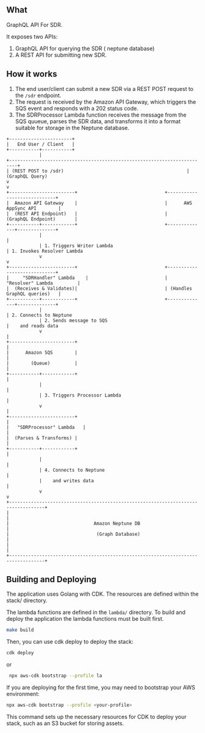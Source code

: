 ## What

GraphQL API For SDR.


It exposes two APIs:

1. GraphQL API for querying the SDR ( neptune database)
2. A REST API for submitting new SDR.


## How it works

1. The end user/client can submit a new SDR via a REST POST request to the `/sdr` endpoint.
2. The request is received by the Amazon API Gateway, which triggers the SQS event and responds with a 202 status code.
3. The SDRProcessor Lambda function receives the message from the SQS quueue, parses the SDR data, and transforms it into a format suitable for storage in the 
Neptune database.

```shell
+-----------------------+
|   End User / Client   |
+-----------+-----------+
            |
+-------------------------------------------------------------------------+
| (REST POST to /sdr)                                             | (GraphQL Query)
v                                                                         v
+------------------------+                                +-----------------------------+
|  Amazon API Gateway    |                                |      AWS AppSync API        |
|  (REST API Endpoint)   |                                |    (GraphQL Endpoint)       |
+-----------+------------+                                +--------------+--------------+
            |                                                            |
            | 1. Triggers Writer Lambda                                  | 1. Invokes Resolver Lambda
            v                                                            v
+------------------------+                                +-----------------------------+
|     "SDRHandler" Lambda    |                            |   "Resolver" Lambda         |
|  (Receives & Validates)|                                | (Handles GraphQL queries)   |
+-----------+------------+                                +--------------+--------------+
            |                                                            | 2. Connects to Neptune
            | 2. Sends message to SQS                                    |    and reads data
            v                                                            |
+------------------------+                                               |
|      Amazon SQS        |                                               |
|        (Queue)         |                                               |
+-----------+------------+                                               |
            |                                                            |
            | 3. Triggers Processor Lambda                               |
            v                                                            |
+------------------------+                                               |
|   "SDRProcessor" Lambda   |                                            |
|  (Parses & Transforms) |                                               |
+-----------+------------+                                               |
            |                                                            |
            | 4. Connects to Neptune                                     |
            |    and writes data                                         |
            v                                                            v
+-----------------------------------------------------------------------------------+
|                                                                                   |
|                               Amazon Neptune DB                                   |
|                                (Graph Database)                                   |
|                                                                                   |
+-----------------------------------------------------------------------------------+

```


## Building and Deploying

The application uses Golang with CDK. The resources are defined within the stack/ directory.

The lambda functions are defined in the `lambda/` directory. To build and deploy the application the lambda functions must be built first.

```bash
make build
```

Then, you can use cdk deploy to deploy the stack:

```bash
cdk deploy 
```
or 

```bash
 npx aws-cdk bootstrap --profile la
```


If you are deploying for the first time, you may need to bootstrap your AWS environment:

```bash
npx aws-cdk bootstrap --profile <your-profile>
```
This command sets up the necessary resources for CDK to deploy your stack, such as an S3 bucket for storing assets.

